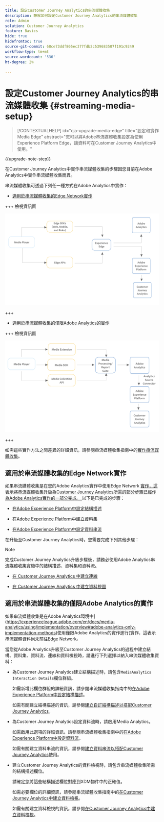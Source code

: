 ```yaml
---
title: 設定Customer Journey Analytics的串流媒體收集
description: 瞭解如何設定Customer Journey Analytics的串流媒體收集
role: Admin
solution: Customer Journey Analytics
feature: Basics
hide: true
hidefromtoc: true
source-git-commit: 68ce73ddf805ec377fdb2c539683507f191c9249
workflow-type: tm+mt
source-wordcount: '536'
ht-degree: 2%

---
```


# 設定Customer Journey Analytics的串流媒體收集 {#streaming-media-setup}

<!-- markdownlint-disable MD034 -->

>[!CONTEXTUALHELP]
>id="cja-upgrade-media-edge"
>title="設定和實作Media Edge"
>abstract="您可以將Adobe串流媒體收集設定為使用Experience Platform Edge，讓資料可在Customer Journey Analytics中使用。"

<!-- markdownlint-enable MD034 -->

{{upgrade-note-step}}

在Customer Journey Analytics中實作串流媒體收集的步驟因您目前在Adobe Analytics中實作串流媒體收集而異。

串流媒體收集可透過下列任一種方式在Adobe Analytics中實作：

* [適用於串流媒體收集的Edge Network實作](#edge-network-implementations)

+++ 檢視資訊圖

  ![Edge實作上的串流媒體](assets/streaming-media-edge.png)

+++

* [適用於串流媒體收集的僅限Adobe Analytics的實作](#adobe-analytics-only-implementations)

+++ 檢視資訊圖

  ![僅限Analytics的實作](assets/analytics-implementation.png)

+++

如需這些實作方法之間差異的詳細資訊，請參閱串流媒體收集指南中的[實作串流媒體收集](https://experienceleague.adobe.com/en/docs/media-analytics/using/implementation/overview)。

## 適用於串流媒體收集的Edge Network實作

如果串流媒體收集是在您的Adobe Analytics實作中使用Edge Network [實作，這表示將串流媒體收集升級為Customer Journey Analytics所需的部分步驟已經作為Adobe Analytics實作的一部分完成。 ](https://experienceleague.adobe.com/en/docs/media-analytics/using/implementation/overview#edge-implementation-methods)以下是已完成的步驟：

* [在Adobe Experience Platform中設定結構描述](https://experienceleague.adobe.com/en/docs/media-analytics/using/implementation/edge-recommended/media-edge-sdk/implementation-edge#set-up-the-schema-in-adobe-experience-platform)

* [在Adobe Experience Platform中建立資料集](https://experienceleague.adobe.com/en/docs/media-analytics/using/implementation/edge-recommended/media-edge-sdk/implementation-edge#create-a-dataset-in-adobe-experience-platform)

* [在Adobe Experience Platform中設定資料串流](https://experienceleague.adobe.com/en/docs/media-analytics/using/implementation/edge-recommended/media-edge-sdk/implementation-edge#configure-a-datastream-in-adobe-experience-platform)

在升級至Customer Journey Analytics時，您需要完成下列其他步驟：

>[!NOTE]
>
>完成Customer Journey Analytics升級步驟後，請務必使用Adobe Analytics串流媒體收集實施中的結構描述、資料集和資料流。

* [在 Customer Journey Analytics 中建立連線](/help/getting-started/cja-upgrade/cja-upgrade-connection.md)

* [在 Customer Journey Analytics 中建立資料視圖](/help/getting-started/cja-upgrade/cja-upgrade-dataview.md)


## 適用於串流媒體收集的僅限Adobe Analytics的實作

如果串流媒體收集是在Adobe Analytics環境中](https://experienceleague.adobe.com/en/docs/media-analytics/using/implementation/overview#adobe-analytics-only-implementation-methods)使用僅限Adobe Analytics的實作進行[實作，這表示串流媒體資料尚未前往Edge Network。

當您從Adobe Analytics升級至Customer Journey Analytics的過程中建立結構、資料集、資料流、連線和資料檢視時，請進行下列選擇以納入串流媒體收集資料：

* 為Customer Journey Analytics建立結構描述時，請包含`MediaAnalytics Interaction Details`欄位群組。

  如需新增此欄位群組的詳細資訊，請參閱串流媒體收集指南中的[在Adobe Experience Platform中設定結構描述](https://experienceleague.adobe.com/en/docs/media-analytics/using/implementation/edge-recommended/media-edge-sdk/implementation-edge#set-up-the-schema-in-adobe-experience-platform)。

  如需有關建立結構描述的資訊，請參閱[建立自訂結構描述以搭配Customer Journey Analytics](/help/getting-started/cja-upgrade/cja-upgrade-schema-create.md)。

* 為Customer Journey Analytics設定資料流時，請啟用Media Analytics。

  如需啟用此選項的詳細資訊，請參閱串流媒體收集指南中的[在Adobe Experience Platform中設定資料流](https://experienceleague.adobe.com/en/docs/media-analytics/using/implementation/edge-recommended/media-edge-sdk/implementation-edge#configure-a-datastream-in-adobe-experience-platform)。

  如需有關建立資料串流的資訊，請參閱[建立資料串流以搭配Customer Journey Analytics](/help/getting-started/cja-upgrade/cja-upgrade-datastream.md)使用。

* 建立Customer Journey Analytics的資料檢視時，請包含串流媒體收集所需的結構描述欄位。

  請確定您將這些結構描述欄位對應到XDM物件中的正確值。

  如需必要欄位的詳細資訊，請參閱串流媒體收集指南中的[在Customer Journey Analytics中建立資料檢視](/help/getting-started/cja-upgrade/cja-upgrade-dataview.md)。

  如需有關建立資料檢視的資訊，請參閱[在Customer Journey Analytics中建立資料檢視](/help/getting-started/cja-upgrade/cja-upgrade-dataview.md)。


